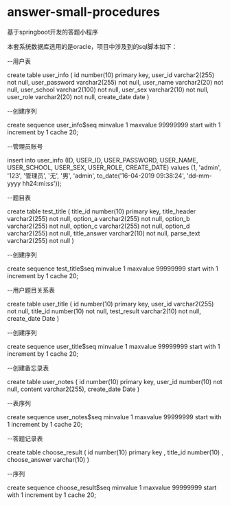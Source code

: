 # answer-small-procedures
基于springboot开发的答题小程序

本套系统数据库选用的是oracle，项目中涉及到的sql脚本如下：

--用户表

create table user_info
(
       id number(10) primary key,
       user_id varchar2(255) not null,
       user_password varchar2(255) not null,
       user_name varchar2(20) not null,
       user_school varchar2(100) not null,
       user_sex varchar2(10) not null,
       user_role varchar2(20) not null,
       create_date date
)

--创建序列

create sequence user_info$seq
minvalue 1
maxvalue 99999999
start with 1
increment by 1
cache 20;

--管理员账号

insert into user_info (ID, USER_ID, USER_PASSWORD, USER_NAME, USER_SCHOOL, USER_SEX, USER_ROLE, CREATE_DATE)
values (1, 'admin', '123', '管理员', '无', '男', 'admin', to_date('16-04-2019 09:38:24', 'dd-mm-yyyy hh24:mi:ss'));

--题目表

create table test_title
(
    title_id number(10) primary key,
    title_header varchar2(255) not null,
    option_a varchar2(255) not null,
    option_b varchar2(255) not null,
    option_c varchar2(255) not null,
    option_d varchar2(255) not null,
    title_answer varchar2(10) not null,
    parse_text varchar2(255) not null
)

--创建序列

create sequence test_title$seq
minvalue 1
maxvalue 99999999
start with 1
increment by 1
cache 20;

--用户题目关系表

create table user_title
(
       id number(10) primary key,
       user_id varchar2(255) not null,
       title_id number(10) not null,
       test_result varchar2(10) not null,
       create_date Date
)

--创建序列

create sequence user_title$seq
minvalue 1
maxvalue 99999999
start with 1
increment by 1
cache 20; 
 
--创建备忘录表  

create table user_notes
(
  id number(10) primary key,
  user_id number(10) not null,
  content varchar2(255),
  create_date Date
)

--表序列

create sequence user_notes$seq
minvalue 1
maxvalue 99999999
start with 1
increment by 1
cache 20;

--答题记录表

create table choose_result
(
       id number(10) primary key ,
       title_id number(10) ,
       choose_answer varchar(10) 
)

--序列

create sequence choose_result$seq
minvalue 1
maxvalue 99999999
start with 1
increment by 1
cache 20;



